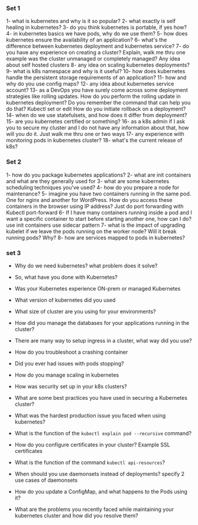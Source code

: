 ### Set 1
1- what is kubernetes and why is it so popular?
2- what exactly is self healing in kubernetes?
3- do you think kubernetes is portable, if yes how?
4- in kubernetes basics we have pods, why do we use them?
5- how does kubernetes ensure the availability of an application?
6- what's the difference between kubernetes deployment and kubernetes service?
7- do you have any experience on creating a cluster? Explain, walk me thru one example
was the cluster unmanaged or completely managed? Any idea about self hosted clusters
8- any idea on scaling kubernetes deployments?
9- what is k8s namespace and why is it useful?
10- how does kubernetes handle the persistent storage requirements of an application?
11- how and why do you use config maps?
12- any idea about kubernetes service account?
13- as a DevOps you have surely come across some deployment strategies like rolling updates. How do you perform the rolling update in kubernetes deployment? Do you remember the command that can help you do that? Kubectl set or edit
How do you initiate rollback on a deployment?
14- when do we use statefulsets, and how does it differ from deployment?
15- are you kubernetes certified or something?
16- as a k8s admin if I ask you to secure my cluster and I do not have any information about that, how will you do it. Just walk me thru one or two ways
17- any experience with monitoring pods in kubernetes cluster?
18- what's the current release of k8s?
### Set 2
1- how do you package kubernetes applications?
2- what are init containers and what are they generally used for
3- what are some kubernetes scheduling techniques you've used?
4- how do you prepare a node for maintenance?
5- imagine you have two containers running in the same pod. One for nginx and another for WordPress. How do you access these containers in the browser using IP address?
Just do port forwarding with Kubectl port-forward
6- If I have many containers running inside a pod and I want a specific container to start before starting another one, how can I do?
use init containers
use sidecar pattern
7- what is the impact of upgrading kubelet if we leave the pods running on the worker node? Will it break running pods? Why?
8- how are services mapped to pods in kubernetes?

### set 3
- Why do we need kubernetes? what problem does it solve?
- So, what have you done with Kubernetes?
- Was your Kubernetes experience ON-prem or managed Kubernetes
- What version of kubernetes did you used
- What size of cluster are you using for your environments?
- How did you manage the databases for your applications running in the cluster?
- There are many way to setup ingress in a cluster, what way did you use?

- How do you troubleshoot a crashing container
- Did you ever had issues with pods stopping?
- How do you manage scaling in kubernetes
- How was security set up in your k8s clusters?
- What are some best practices you have used in securing a Kubernetes cluster?
- What was the hardest production issue you faced when using kubernetes?
- What is the function of the `kubectl explain pod --recursive` command?
- How do you configure certificates in your cluster? Example SSL certificates
- What is the function of the command `kubectl api-resources`?
- When should you use daemonsets instead of deployments? specify 2 use cases of daemonsets
- How do you update a ConfigMap, and what happens to the Pods using it?
- What are the problems you recently faced while maintaining your kubernetes cluster and how did you resolve them?